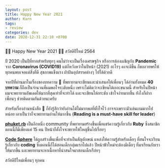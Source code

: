 ```yaml
---
layout: post
title: Happy New Year 2021
author: Karn
tags:
- review
categories: dev
date: 2020-12-31 22:10 +0700
---
```

🎉🐮 Happy New Year 2021 🎉🐮 สวัสดีปีใหม่ 2564 

ปี 2020 เป็นปีที่ยากสำหรับทุกๆ คนไม่ว่าจะเป็นเรื่องเศรษฐกิจ หรือการต้องเผชิญกับ **Pandemic** จาก **Coronavirus (COVID19)** แต่ก็หวังหว่าในปีหน้า (2021) อะไรๆ คงจะดีขึ้น ก็ขออวยพรให้ทุกคนพบเจอแต่สิ่งที่ดี สุขภาพแข็งแรง ฝ่าฝันอุปสรรคต่างๆ ไปได้ด้วยดี

จากปีที่ผ่านมาในเรื่องของบทความ 📝 ที่พยายามจะเขียนและนำเสนอให้เพื่อนๆ ได้อ่านทั้งหมด **40 บทความ** ก็ถือเป็นจำนวนที่ผมพอใจระดับหนึ่ง เพราะไม่คิดว่าจะเขียนได้เยอะขนาดนี้ สำหรับในปีหน้าผมจะพยายามอัพเดตให้มากที่สุดเท่าที่จะทำได้ และจะเขียนให้กระชับ เข้าใจง่ายมากขึ้น ยังไงก็ฝากเพื่อนๆ ช่วยติดตามกันด้วยนะครับ

สำหรับเรื่องอ่านหนังสือ 📖 ก็ยังรู้สึกว่ายังอ่านได้ไม่มากพอที่ตั้งใจไว้ อาจจะเพราะมัวเล่นเกมมากไปหน่อย เอาเป็นว่าก็จะพยายามอ่านให้มากขึ้น (**Reading is a must-have skill for leader**)

**[phuket.rb](https://www.facebook.com/groups/318333299229590)** เป็นอีกหนึ่ง community ที่พยายามสร้างขึ้นเพื่อแชร์ความรู้เกี่ยวกับ **Ruby** ซึ่งสมาชิกตอนนี้ก็มีเพียงแค่ 15 คน ปีหน้าก็ตั้งใจจะขยายให้ใหญ่ขึ้นไปเรื่อยๆ

**[Code Sphere](https://www.facebook.com/codesphere.pkt/?view_public_for=104502421538752)** ได้ถูกสร้างขึ้นเพื่อที่จะทำเป็นสัญลักษณ์ แหล่งให้ความรู้สำหรับเด็กๆ ที่สนใจจะเรียนรู้เกี่ยวกับ **coding** ซึ่งตอนนี้ก็ได้สอนเด็กกลุ่มแรกไปแล้ว ปีหน้าฟ้าใหม่จะต้องมีเด็กๆ ที่มาเรียนกับเราให้มากขึ้น และพยายามจะหาเนื้อหาที่น่าสนใจมาสอนเด็กเรือ่ยๆ

สวัสดีปีใหม่เพื่อนๆ ทุกคน
